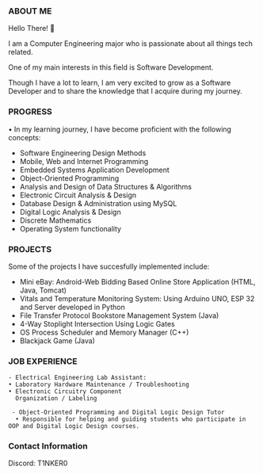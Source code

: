 ### ABOUT ME

 Hello There! 👋

 I am a Computer Engineering major who is passionate about all things tech related.

 One of my main interests in this field is Software Development.

 Though I have a lot to learn, I am very excited to grow as a Software Developer and to share the knowledge that I acquire during my journey.

### PROGRESS
 
 • In my learning journey, I have become proficient with the following concepts:

 - Software Engineering Design Methods
 - Mobile, Web and Internet Programming
 - Embedded Systems Application Development
 - Object-Oriented Programming
 - Analysis and Design of Data Structures & Algorithms
 - Electronic Circuit Analysis & Design
 - Database Design & Administration using MySQL
 - Digital Logic Analysis & Design
 - Discrete Mathematics
 - Operating System functionality 


 

### PROJECTS 

 Some of the projects I have succesfully implemented include:
   - Mini eBay: Android-Web Bidding Based Online Store Application (HTML, Java, Tomcat)
   - Vitals and Temperature Monitoring System: Using Arduino UNO, ESP 32 and Server developed in Python
   - File Transfer Protocol Bookstore Management System (Java)
   - 4-Way Stoplight Intersection Using Logic Gates
   - OS Process Scheduler and Memory Manager (C++)
   - Blackjack Game (Java)

### JOB EXPERIENCE
   
    - Electrical Engineering Lab Assistant:
    • Laboratory Hardware Maintenance / Troubleshooting
    • Electronic Circuitry Component
      Organization / Labeling
      
     - Object-Oriented Programming and Digital Logic Design Tutor
      • Responsible for helping and guiding students who participate in OOP and Digital Logic Design courses.

### Contact Information
Discord: T1NKER0

 
 


